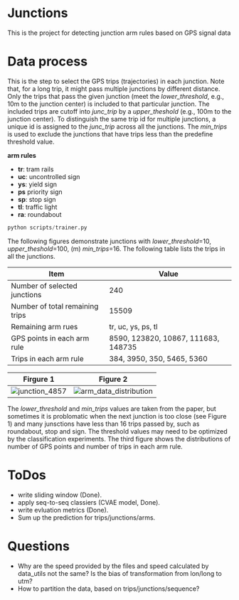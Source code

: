 # Junctions
This is the project for detecting junction arm rules based on GPS signal data 


# Data process
This is the step to select the GPS trips (trajectories) in each junction.
Note that, for a long trip, it might pass multiple junctions by different distance. Only the trips that pass the given junction (meet the *lower_threshold*, e.g., 10m to the junction center) is included to that particular junction. The included trips are cutoff into *junc_trip* by a *upper_theshold* (e.g., 100m to the junction center). 
To distinguish the same trip id for multiple junctions, a unique id is assigned to the *junc_trip* across all the junctions. The *min_trips* is used to exclude the junctions that have trips less than the predefine threshold value.

**arm rules**
- **tr**: tram rails
- **uc**: uncontrolled sign
- **ys**: yield sign
- **ps** priority sign
- **sp**: stop sign
- **tl**: traffic light
- **ra**: roundabout
 
``` python
python scripts/trainer.py
```

The following figures demonstrate junctions with *lower_threshold*=10, *upper_theshold*=100, (m) *min_trips*=16.
The following table lists the trips in all the junctions.

| Item  | Value |
| ------------- | ------------- |
| Number of selected junctions  | 240  |
| Number of total remaining trips  | 15509  |
| Remaining arm rues  | tr, uc, ys, ps, tl |
| GPS points in each arm rule | 8590, 123820, 10867, 111683, 148735 |
| Trips in each arm rule | 384, 3950, 350, 5465, 5360 |

Firgure 1            |  Figure 2
:-------------------------:|:-------------------------:
![junction_4857](https://github.com/haohao11/Junctions/blob/master/analysis/junctTrajs_4857_139.png) |  ![arm_data_distribution](https://github.com/haohao11/Junctions/blob/master/analysis/data_distribution.png)

The *lower_threshold* and *min_trips* values are taken from the paper, but sometimes it is problomatic when the next junction is too close (see Figure 1) and many junsctions have less than 16 trips passed by, such as roundabout, stop and sign. The threshold values may need to be optimized by the classification experiments. The third figure shows the distributions of number of GPS points and number of trips in each arm rule.


# ToDos
- write sliding window (Done).
- apply seq-to-seq classiers (CVAE model, Done).
- write evluation metrics (Done).
- Sum up the prediction for trips/junctions/arms.

# Questions
- Why are the speed provided by the files and speed calculated by data_utils not the same? Is the bias of transformation from lon/long to utm?
- How to partition the data, based on trips/junctions/sequence?


